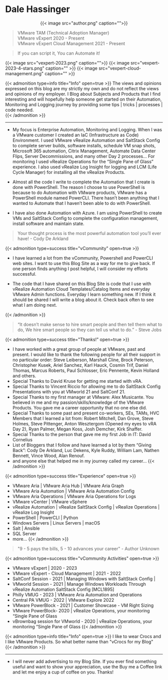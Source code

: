 # Dale Hassinger


<center>{{< image src="author.png" caption="">}}</center>

>VMware TAM (Technical Adoption Manager)  
>VMware vExpert 2020 - Present  
>VMware vExpert Cloud Management 2021 - Present  

>If you can script it, You can Automate it!  

{{< image src="vexpert-2023.png" caption="">}}
{{< image src="vexpert-2023-4-stars.png" caption="" >}}
{{< image src="vexpert-cloud-management.png" caption="" >}}

{{< admonition type=info title="Info" open=true >}}
The views and opinions expressed on this blog are my strictly my own and do not reflect the views and opinions of my employer. I Blog about Subjects and Products that I find interesting and will hopefully help someone get started on their Automation, Monitoring and Logging journey by providing some tips | tricks | processes | code needed.  
{{< /admonition >}}

---

* My focus is Enterprise Automation, Monitoring and Logging. When I was a VMware customer I created an IaC (Infrastructure as Code) Environment. I used VMware vRealize Automation and SaltStack Config to complete server builds, software installs, schedule VM snap shots, Microsoft 365 automation, Citrix Management, Automate Data Center Flips, Server Decommissions, and many other Day 2 processes… For monitoring I used vRealize Operations for the “Single Pane of Glass” experience. I also used vRealize Log Insight for logging and LCM (Life Cycle Manager) for installing all the vRealize Products.  

* Almost all the code I write to complete the Automation that I create is done with PowerShell. The reason I choose to use PowerShell is because to do Automation with VMware products, VMware has a PowerShell module named PowerCLI. There hasn’t been anything that I wanted to Automate that I haven’t been able to do with PowerShell.

* I have also done Automation with Azure. I am using PowerShell to create VMs and SaltStack Config to complete the configuration management, install software and maintain state.  

>  
> Your thought process is the most powerful automation tool you’ll ever have! - Cody De Arkland  
>  

{{< admonition type=success title="vCommunity" open=true >}}
* I have learned a lot from the vCommunity, Powershell and PowerCLI web sites. I want to use this Blog Site as a way for me to give back. If one person finds anything I post helpful, I will consider my efforts successful.  

* The code that I have shared on this Blog Site is code that I use with vRealize Automation Cloud Templates/Catalog Items and everyday VMware Admin functions. Everyday I learn something new. If I think it should be shared I will write a blog about it. Check back often to see what I am doing next.  

{{< /admonition >}}

>“It doesn’t make sense to hire smart people and then tell them what to do, We hire smart people so they can tell us what to do.” - Steve Jobs  

{{< admonition type=success title="Thanks!" open=true >}}
* I have worked with a great group of people at VMware, past and present. I would like to thank the following people for all their support in no particular order: Steve Leiberson, Marshall Cline, Brock Peterson, Christopher Kusek, Ariel Sanchez, Karl Hauck, Cosmin Trif,  Daniel Thomas, Marcus Roberts, Paul Schlosser, Eric Pennente, Kevin Holland and others.
* Special Thanks to David Kruse for getting me started with vRA.
* Special Thanks to Vincent Riccio for allowing me to do SaltStack Config Presentations with you at VMworld 21 and SaltConf 21.  
* Special Thanks to my first manager at VMware: Alex Musicante. You believed in me and my passion/skills/knowledge of the VMware Products. You gave me a career opportunity that no one else did.
* Special Thanks to some past and present co-workers, SEs, TAMs, HVC Members that I learned a lot from: Robert Mitchell, Dan Grove, Steve Holmes, Steve Pittenger, Anton Wesztergom (Opened my eyes to vRA Day 2), Ryan Palmer, Megan Koss, Josh Demcher, Kirk Shaffer.
* Special Thanks to the person that gave me my first Job in IT: David Cornelius
* List of Bloggers that I follow and have learned a lot by them “Giving Back”: Cody De Arkland, Luc Dekens, Kyle Ruddy, William Lam, Nathen Bennett, Vince Wood, Alan Renouf.
* and anyone else that helped me in my journey called my career…
{{< /admonition >}}

{{< admonition type=success title="Experience" open=true >}}
* VMware Aria | VMware Aria Hub | VMware Aria Graph
* VMware Aria Automation | VMware Aria Automation Config
* VMware Aria Operations | VMware Aria Operations for Logs
* VMware vCenter | VMware vSphere
* vRealize Automation | vRealize SaltStack Config | vRealize Operations | vRealize Log Insight
* PowerShell | PowerCLI | Python
* Windows Servers | Linux Servers | macOS
* Salt | Ansible
* SQL Server
* more...
{{< /admonition >}}

>"9 - 5 pays the bills, 5 - 10 advances your career" - Author Unknown  

{{< admonition type=success title="vCommunity Activities" open=true >}}
* VMware vExpert | 2020 - 2023
* VMware vExpert - Cloud Management | 2021 - 2022
* SaltConf Session - 2021 | Managing Windows with SaltStack Config | 
* VMworld Session - 2021 | Manage Windows Workloads Through vRealize Automation SaltStack Config [MCL1895]
* Philly VMUG - 2023 | VMware Aria Automation and Operations  
* Central PA VMUG - 2022 | VMware Explore 2022  
* VMware PowerBlock - 2021 | Customer Showcase - VM Right Sizing
* VMware PowerBlock- 2020 | vRealize Operations, your monitoring “Single Pane of Glass
* vBrownbag session for VMworld - 2020 | vRealize Operations, your monitoring “Single Pane of Glass
{{< /admonition >}}

{{< admonition type=info title="Info" open=true >}}
I like to wear Crocs and I like VMware Products. So what better name than "vCrocs for my Blog"  
{{< /admonition >}}

---

* I will never add advertising to my Blog Site. If you ever find something useful and want to show your appreciation, use the Buy me a Coffee link and let me enjoy a cup of coffee on you. Thanks!

<center>
<script type="text/javascript" src="https://cdnjs.buymeacoffee.com/1.0.0/button.prod.min.js" data-name="bmc-button" data-slug="dalehassinger" data-color="#FFDD00" data-emoji=""  data-font="Cookie" data-text="Buy me a coffee" data-outline-color="#000000" data-font-color="#000000" data-coffee-color="#ffffff" ></script>
</center>

